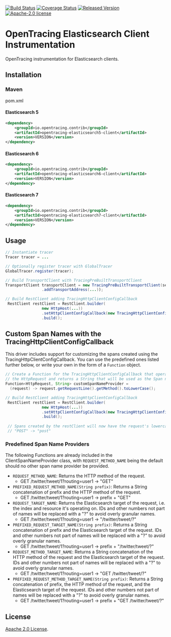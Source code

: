 [![Build Status][ci-img]][ci] [![Coverage Status][cov-img]][cov] [![Released Version][maven-img]][maven] [![Apache-2.0 license](https://img.shields.io/badge/license-Apache%202.0-blue.svg)](https://opensource.org/licenses/Apache-2.0)

# OpenTracing Elasticsearch Client Instrumentation
OpenTracing instrumentation for Elasticsearch clients.

## Installation

### Maven
pom.xml

#### Elasticsearch 5

```xml
<dependency>
    <groupId>io.opentracing.contrib</groupId>
    <artifactId>opentracing-elasticsearch5-client</artifactId>
    <version>VERSION</version>
</dependency>
```

#### Elasticsearch 6

```xml
<dependency>
    <groupId>io.opentracing.contrib</groupId>
    <artifactId>opentracing-elasticsearch6-client</artifactId>
    <version>VERSION</version>
</dependency>
```

#### Elasticsearch 7

```xml
<dependency>
    <groupId>io.opentracing.contrib</groupId>
    <artifactId>opentracing-elasticsearch7-client</artifactId>
    <version>VERSION</version>
</dependency>
```

## Usage

```java
// Instantiate tracer
Tracer tracer = ...

// Optionally register tracer with GlobalTracer
GlobalTracer.register(tracer);

// Build TransportClient with TracingPreBuiltTransportClient
TransportClient transportClient = new TracingPreBuiltTransportClient(settings)
                .addTransportAddress(...));

// Build RestClient adding TracingHttpClientConfigCallback
 RestClient restClient = RestClient.builder(
                new HttpHost(...))
                .setHttpClientConfigCallback(new TracingHttpClientConfigCallback(tracer))
                .build();


```

## Custom Span Names with the TracingHttpClientConfigCallback
This driver includes support for customizing the spans created using the TracingHttpClientConfigCallback.
You can use the predefined ones listed further below, or write your own in the form of a `Function` object.
```java
// Create a Function for the TracingHttpClientConfigCallback that operates on
// the HttpRequest and returns a String that will be used as the Span name.
Function<HttpRequest, String> customSpanNameProvider =
  (request) -> request.getRequestLine().getMethod().toLowerCase();

// Build RestClient adding TracingHttpClientConfigCallback
 RestClient restClient = RestClient.builder(
                new HttpHost(...))
                .setHttpClientConfigCallback(new TracingHttpClientConfigCallback(tracer, customSpanNameProvider))
                .build();
 
 // Spans created by the restClient will now have the request's lowercase method name as the span name.
 // "POST" -> "post"
```

### Predefined Span Name Providers 
The following Functions are already included in the ClientSpanNameProvider class, with `REQUEST_METHOD_NAME` being the
default should no other span name provider be provided.

* `REQUEST_METHOD_NAME`: Returns the HTTP method of the request.
  * GET /twitter/tweet/1?routing=user1 -> "GET"
* `PREFIXED_REQUEST_METHOD_NAME(String prefix)`: Returns a String concatenation of prefix and the HTTP method of the request.
  * GET /twitter/tweet/1?routing=user1 -> prefix + "GET"
* `REQUEST_TARGET_NAME`: Returns the Elasticsearch target of the request, i.e. the index and resource it's operating on.
IDs and other numbers not part of names will be replaced with a "?" to avoid overly granular names.
  * GET /twitter/tweet/1?routing=user1 -> "/twitter/tweet/?"
* `PREFIXED_REQUEST_TARGET_NAME(String prefix)`: Returns a String concatenation of prefix and the Elasticsearch target of the request.
IDs and other numbers not part of names will be replaced with a "?" to avoid overly granular names.
  * GET /twitter/tweet/1?routing=user1 -> prefix + "/twitter/tweet/?"
* `REQUEST_METHOD_TARGET_NAME`: Returns a String concatenation of the HTTP method of the request and the Elasticsearch target of the request.
IDs and other numbers not part of names will be replaced with a "?" to avoid overly granular names.
  * GET /twitter/tweet/1?routing=user1 -> "GET /twitter/tweet/?"
* `PREFIXED_REQUEST_METHOD_TARGET_NAME(String prefix)`: Returns a String concatenation of prefix, the HTTP method of the request, and
the Elasticsearch target of the request. IDs and other numbers not part of names will be replaced with a "?" to avoid overly granular names.
  * GET /twitter/tweet/1?routing=user1 -> prefix + "GET /twitter/tweet/?"
  
## License

[Apache 2.0 License](./LICENSE).

[ci-img]: https://travis-ci.org/opentracing-contrib/java-elasticsearch-client.svg?branch=master
[ci]: https://travis-ci.org/opentracing-contrib/java-elasticsearch-client
[cov-img]: https://coveralls.io/repos/github/opentracing-contrib/java-elasticsearch-client/badge.svg?branch=master
[cov]: https://coveralls.io/github/opentracing-contrib/java-elasticsearch-client?branch=master
[maven-img]: https://img.shields.io/maven-central/v/io.opentracing.contrib/opentracing-elasticsearch6-client.svg
[maven]: http://search.maven.org/#search%7Cga%7C1%7Copentracing-elasticsearch6-client
